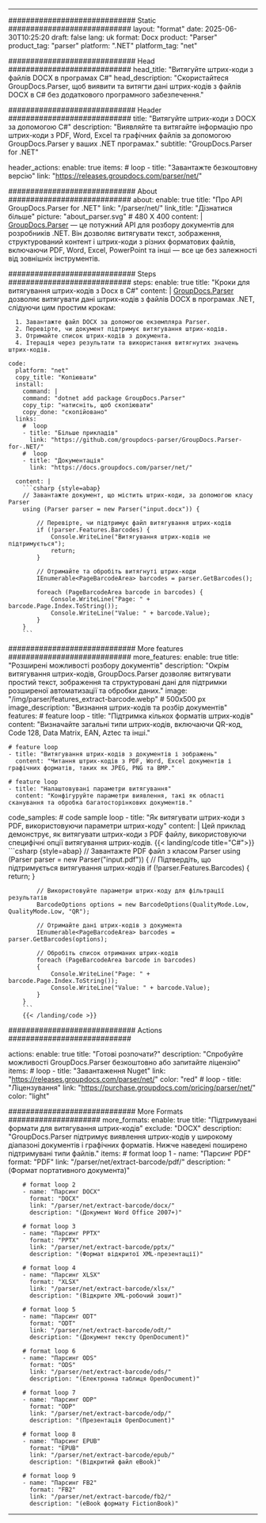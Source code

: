 


---
############################# Static ############################
layout: "format"
date:  2025-06-30T10:25:20
draft: false
lang: uk
format: Docx
product: "Parser"
product_tag: "parser"
platform: ".NET"
platform_tag: "net"

############################# Head ############################
head_title: "Витягуйте штрих-коди з файлів DOCX в програмах C#"
head_description: "Скористайтеся GroupDocs.Parser, щоб виявити та витягти дані штрих-кодів з файлів DOCX в C# без додаткового програмного забезпечення."

############################# Header ############################
title: "Витягуйте штрих-коди з DOCX за допомогою C#" 
description: "Виявляйте та витягайте інформацію про штрих-коди з PDF, Word, Excel та графічних файлів за допомогою GroupDocs.Parser у ваших .NET програмах."
subtitle: "GroupDocs.Parser for .NET" 

header_actions:
  enable: true
  items:
    #  loop
    - title: "Завантажте безкоштовну версію"
      link: "https://releases.groupdocs.com/parser/net/"
      
############################# About ############################
about:
    enable: true
    title: "Про API GroupDocs.Parser for .NET"
    link: "/parser/net/"
    link_title: "Дізнатися більше"
    picture: "about_parser.svg" # 480 X 400
    content: |
       [GroupDocs.Parser](/parser/net/) — це потужний API для розбору документів для розробників .NET. Він дозволяє витягувати текст, зображення, структурований контент і штрих-коди з різних форматових файлів, включаючи PDF, Word, Excel, PowerPoint та інші — все це без залежності від зовнішніх інструментів.

############################# Steps ############################
steps:
    enable: true
    title: "Кроки для витягування штрих-кодів з Docx в C#"
    content: |
      [GroupDocs.Parser](/parser/net/) дозволяє витягувати дані штрих-кодів з файлів DOCX в програмах .NET, слідуючи цим простим крокам:
      
      1. Завантажте файл DOCX за допомогою екземпляра Parser.
      2. Перевірте, чи документ підтримує витягування штрих-кодів.
      3. Отримайте список штрих-кодів з документа.
      4. Ітерація через результати та використання витягнутих значень штрих-кодів.
   
    code:
      platform: "net"
      copy_title: "Копіювати"
      install:
        command: |
        command: "dotnet add package GroupDocs.Parser"
        copy_tip: "натисніть, щоб скопіювати"
        copy_done: "скопійовано"
      links:
        #  loop
        - title: "Більше прикладів"
          link: "https://github.com/groupdocs-parser/GroupDocs.Parser-for-.NET/"
        #  loop
        - title: "Документація"
          link: "https://docs.groupdocs.com/parser/net/"
          
      content: |
        ```csharp {style=abap}
        // Завантажте документ, що містить штрих-коди, за допомогою класу Parser
        using (Parser parser = new Parser("input.docx")) {

            // Перевірте, чи підтримує файл витягування штрих-кодів
            if (!parser.Features.Barcodes) {
                Console.WriteLine("Витягування штрих-кодів не підтримується");
                return;
            }

            // Отримайте та обробіть витягнуті штрих-коди
            IEnumerable<PageBarcodeArea> barcodes = parser.GetBarcodes();

            foreach (PageBarcodeArea barcode in barcodes) {
                Console.WriteLine("Page: " + barcode.Page.Index.ToString());
                Console.WriteLine("Value: " + barcode.Value);
            }
        }
        ```  

############################# More features ############################
more_features:
  enable: true
  title: "Розширені можливості розбору документів"
  description: "Окрім витягування штрих-кодів, GroupDocs.Parser дозволяє витягувати простий текст, зображення та структуровані дані для підтримки розширеної автоматизації та обробки даних."
  image: "/img/parser/features_extract-barcode.webp" # 500x500 px
  image_description: "Визнання штрих-кодів та розбір документів"
  features:
    # feature loop
    - title: "Підтримка кількох форматів штрих-кодів"
      content: "Визначайте загальні типи штрих-кодів, включаючи QR-код, Code 128, Data Matrix, EAN, Aztec та інші."

    # feature loop
    - title: "Витягування штрих-кодів з документів і зображень"
      content: "Читання штрих-кодів з PDF, Word, Excel документів і графічних форматів, таких як JPEG, PNG та BMP."

    # feature loop
    - title: "Налаштовувані параметри витягування"
      content: "Конфігуруйте параметри виявлення, такі як області сканування та обробка багатосторінкових документів."
      
  code_samples:
    # code sample loop
    - title: "Як витягувати штрих-коди з PDF, використовуючи параметри штрих-коду"
      content: |
        Цей приклад демонструє, як витягувати штрих-коди з PDF файлу, використовуючи специфічні опції витягування штрих-кодів.
        {{< landing/code title="C#">}}
        ```csharp {style=abap}
        //  Завантажте PDF файл з класом Parser
        using (Parser parser = new Parser("input.pdf"))
        {
            // Підтвердіть, що підтримується витягування штрих-кодів
            if (!parser.Features.Barcodes)
            {
                return;
            }

            // Використовуйте параметри штрих-коду для фільтрації результатів
            BarcodeOptions options = new BarcodeOptions(QualityMode.Low, QualityMode.Low, "QR");

            // Отримайте дані штрих-кодів з документа
            IEnumerable<PageBarcodeArea> barcodes = parser.GetBarcodes(options);

            // Обробіть список отриманих штрих-кодів
            foreach (PageBarcodeArea barcode in barcodes)
            {
                Console.WriteLine("Page: " + barcode.Page.Index.ToString());
                Console.WriteLine("Value: " + barcode.Value);
            }
        }
        ```
        {{< /landing/code >}}


############################# Actions ############################

actions:
  enable: true
  title: "Готові розпочати?"
  description: "Спробуйте можливості GroupDocs.Parser безкоштовно або запитайте ліцензію"
  items:
    #  loop
    - title: "Завантаження Nuget"
      link: "https://releases.groupdocs.com/parser/net/"
      color: "red"
        #  loop
    - title: "Ліцензування"
      link: "https://purchase.groupdocs.com/pricing/parser/net/"
      color: "light"


############################# More Formats #####################
more_formats:
    enable: true
    title: "Підтримувані формати для витягування штрих-кодів"
    exclude: "DOCX"
    description: "GroupDocs.Parser підтримує виявлення штрих-кодів у широкому діапазоні документів і графічних форматів. Нижче наведені поширено підтримувані типи файлів."
    items: 
        # format loop 1
        - name: "Парсинг PDF"
          format: "PDF"
          link: "/parser/net/extract-barcode/pdf/"
          description: "(Формат портативного документа)"
          
        # format loop 2
        - name: "Парсинг DOCX"
          format: "DOCX"
          link: "/parser/net/extract-barcode/docx/"
          description: "(Документ Word Office 2007+)"
          
        # format loop 3
        - name: "Парсинг PPTX"
          format: "PPTX"
          link: "/parser/net/extract-barcode/pptx/"
          description: "(Формат відкритої XML-презентації)"
          
        # format loop 4
        - name: "Парсинг XLSX"
          format: "XLSX"
          link: "/parser/net/extract-barcode/xlsx/"
          description: "(Відкрите XML-робочий зошит)"
          
        # format loop 5
        - name: "Парсинг ODT"
          format: "ODT"
          link: "/parser/net/extract-barcode/odt/"
          description: "(Документ тексту OpenDocument)"
          
        # format loop 6
        - name: "Парсинг ODS"
          format: "ODS"
          link: "/parser/net/extract-barcode/ods/"
          description: "(Електронна таблиця OpenDocument)"
          
        # format loop 7
        - name: "Парсинг ODP"
          format: "ODP"
          link: "/parser/net/extract-barcode/odp/"
          description: "(Презентація OpenDocument)"
          
        # format loop 8
        - name: "Парсинг EPUB"
          format: "EPUB"
          link: "/parser/net/extract-barcode/epub/"
          description: "(Відкритий файл eBook)"
          
        # format loop 9
        - name: "Парсинг FB2"
          format: "FB2"
          link: "/parser/net/extract-barcode/fb2/"
          description: "(eBook формату FictionBook)"
         
          

---